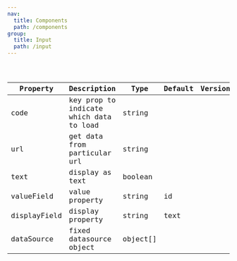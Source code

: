 ```yaml
---
nav:
  title: Components
  path: /components
group:
  title: Input
  path: /input
---
```


<code src="./basic.tsx" title='Basic usage' desc='-' />


| Property | Description | Type | Default | Version |
| --- | --- | --- | --- | --- |
| code | key prop to indicate which data to load | string |  |  |
| url | get data from particular url | string |  |  |
| text | display as text | boolean |  |  |
| valueField | value property | string | id |  |
| displayField | display property | string | text |  |
| dataSource | fixed datasource object | object[] |  |  |



  



